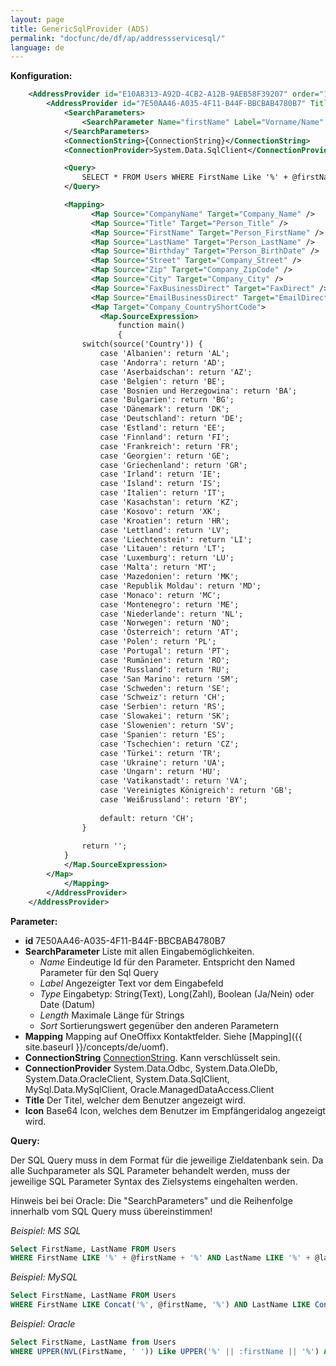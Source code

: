 ```yaml
---
layout: page
title: GenericSqlProvider (ADS)
permalink: "docfunc/de/df/ap/addressservicesql/"
language: de
---
```


__Konfiguration:__
```xml
    <AddressProvider id="E10A8313-A92D-4CB2-A12B-9AEB58F39207" order="1" active="true" ServiceUrl="http://localhost:41380/api/v1/Address" EnforceDiscovery="true">
        <AddressProvider id="7E50AA46-A035-4F11-B44F-BBCBAB4780B7" Title="My DB Soure">
            <SearchParameters>
                <SearchParameter Name="firstName" Label="Vorname/Name" Type="String" Length="100" Sort="1" />
            </SearchParameters>
            <ConnectionString>{ConnectionString}</ConnectionString>
            <ConnectionProvider>System.Data.SqlClient</ConnectionProvider>

            <Query>
                SELECT * FROM Users WHERE FirstName Like '%' + @firstName + '%'
            </Query>

            <Mapping>
                  <Map Source="CompanyName" Target="Company_Name" />
                  <Map Source="Title" Target="Person_Title" />
                  <Map Source="FirstName" Target="Person_FirstName" />
                  <Map Source="LastName" Target="Person_LastName" />
                  <Map Source="Birthday" Target="Person_BirthDate" />
                  <Map Source="Street" Target="Company_Street" />          
                  <Map Source="Zip" Target="Company_ZipCode" />
                  <Map Source="City" Target="Company_City" />
                  <Map Source="FaxBusinessDirect" Target="FaxDirect" />
                  <Map Source="EmailBusinessDirect" Target="EmailDirect" />
                  <Map Target="Company_CountryShortCode">
                    <Map.SourceExpression>
                        function main()
                        {
				switch(source('Country')) {
					case 'Albanien': return 'AL';
					case 'Andorra': return 'AD';
					case 'Aserbaidschan': return 'AZ';
					case 'Belgien': return 'BE';
					case 'Bosnien und Herzegowina': return 'BA';
					case 'Bulgarien': return 'BG';
					case 'Dänemark': return 'DK';
					case 'Deutschland': return 'DE';
					case 'Estland': return 'EE';
					case 'Finnland': return 'FI';
					case 'Frankreich': return 'FR';
					case 'Georgien': return 'GE';
					case 'Griechenland': return 'GR';
					case 'Irland': return 'IE';
					case 'Island': return 'IS';
					case 'Italien': return 'IT';
					case 'Kasachstan': return 'KZ';
					case 'Kosovo': return 'XK';
					case 'Kroatien': return 'HR';
					case 'Lettland': return 'LV';
					case 'Liechtenstein': return 'LI';
					case 'Litauen': return 'LT';
					case 'Luxemburg': return 'LU';
					case 'Malta': return 'MT';
					case 'Mazedonien': return 'MK';
					case 'Republik Moldau': return 'MD';
					case 'Monaco': return 'MC';
					case 'Montenegro': return 'ME';
					case 'Niederlande': return 'NL';
					case 'Norwegen': return 'NO';
					case 'Österreich': return 'AT';
					case 'Polen': return 'PL';
					case 'Portugal': return 'PT';
					case 'Rumänien': return 'RO';
					case 'Russland': return 'RU';
					case 'San Marino': return 'SM';
					case 'Schweden': return 'SE';
					case 'Schweiz': return 'CH';
					case 'Serbien': return 'RS';
					case 'Slowakei': return 'SK';
					case 'Slowenien': return 'SV';
					case 'Spanien': return 'ES';
					case 'Tschechien': return 'CZ';
					case 'Türkei': return 'TR';
					case 'Ukraine': return 'UA';
					case 'Ungarn': return 'HU';
					case 'Vatikanstadt': return 'VA';
					case 'Vereinigtes Königreich': return 'GB';
					case 'Weißrussland': return 'BY';
					
					default: return 'CH';
				}
					
				return '';
			}  
			</Map.SourceExpression>
		</Map>
            </Mapping>
        </AddressProvider>
    </AddressProvider>
```
__Parameter:__

* __id__ 7E50AA46-A035-4F11-B44F-BBCBAB4780B7
* __SearchParameter__ Liste mit allen Eingabemöglichkeiten.
    * *Name* Eindeutige Id für den Parameter. Entspricht den Named Parameter für den Sql Query
    * *Label* Angezeigter Text vor dem Eingabefeld
    * *Type* Eingabetyp: String(Text), Long(Zahl), Boolean (Ja/Nein) oder Date (Datum)
    * *Length* Maximale Länge für Strings
    * *Sort* Sortierungswert gegenüber den anderen Parametern
* __Mapping__ Mapping auf OneOffixx Kontaktfelder. Siehe [Mapping]({{ site.baseurl }}/concepts/de/uomf).
* __ConnectionString__ [ConnectionString](https://www.connectionstrings.com/). Kann verschlüsselt sein.
* __ConnectionProvider__ System.Data.Odbc, System.Data.OleDb, System.Data.OracleClient, System.Data.SqlClient, MySql.Data.MySqlClient, Oracle.ManagedDataAccess.Client 
* __Title__ Der Titel, welcher dem Benutzer angezeigt wird.
* __Icon__ Base64 Icon, welches dem Benutzer im Empfängeridalog angezeigt wird.

__Query:__

Der SQL Query muss in dem Format für die jeweilige Zieldatenbank sein. Da alle Suchparameter als SQL Parameter behandelt werden, muss der jeweilige SQL Parameter Syntax des Zielsystems eingehalten werden. 

Hinweis bei bei Oracle: Die "SearchParameters" und die Reihenfolge innerhalb vom SQL Query muss übereinstimmen!

_Beispiel: MS SQL_
```sql
Select FirstName, LastName FROM Users 
WHERE FirstName LIKE '%' + @firstName + '%' AND LastName LIKE '%' + @lastName + '%'
```

_Beispiel: MySQL_
```sql
Select FirstName, LastName FROM Users 
WHERE FirstName LIKE Concat('%', @firstName, '%') AND LastName LIKE Concat('%', @lastName, '%')
```
_Beispiel: Oracle_
```sql
Select FirstName, LastName from Users 
WHERE UPPER(NVL(FirstName, ' ')) Like UPPER('%' || :firstName || '%') AND UPPER(NVL(LastName, ' ')) Like UPPER('%' || :lastName || '%')
```